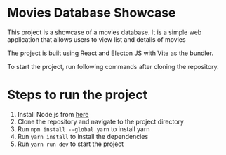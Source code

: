 # Movies Database Showcase

This project is a showcase of a movies database. It is a simple web application that allows users to view list and details of movies

The project is built using React and Electon JS with Vite as the bundler.

To start the project, run following commands after cloning the repository. 

# Steps to run the project

1. Install Node.js from [here](https://nodejs.org/en/blog/release/v18.12.0)
2. Clone the repository and navigate to the project directory
3. Run `npm install --global yarn` to install yarn
4. Run `yarn install` to install the dependencies
5. Run `yarn run dev` to start the project
